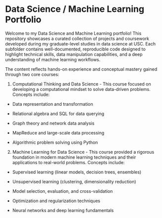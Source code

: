 # Data Science / Machine Learning Portfolio

Welcome to my Data Science and Machine Learning portfolio! This repository showcases a curated collection of projects and coursework developed during my graduate-level studies in data science at USC. Each subfolder contains well-documented, reproducible code designed to highlight technical skills, data manipulation capabilities, and a deep understanding of machine learning workflows.

The content reflects hands-on experience and conceptual mastery gained through two core courses:

1. Computational Thinking and Data Science - This course focused on developing a computational mindset to solve data-driven problems. Concepts include:

- Data representation and transformation

- Relational algebra and SQL for data querying

- Graph theory and network data analysis

- MapReduce and large-scale data processing

- Algorithmic problem solving using Python


2. Machine Learning for Data Science - This course provided a rigorous foundation in modern machine learning techniques and their applications to real-world problems. Concepts include:

- Supervised learning (linear models, decision trees, ensembles)

- Unsupervised learning (clustering, dimensionality reduction)

- Model selection, evaluation, and cross-validation

- Optimization and regularization techniques

- Neural networks and deep learning fundamentals

